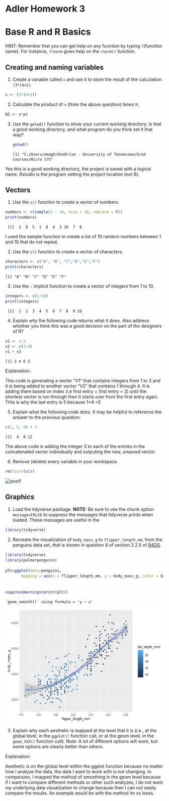 # Adler Homework 3

# Base R and R Basics

HINT: Remember that you can get help on any function by typing
`?`(function name). For instance, `?rnorm` gives help on the `rnorm()`
function.

## Creating and naming variables

1.  Create a variable called `x` and use it to store the result of the
    calculation `(3*(4+2)`.

``` r
x <- (3*(4+2))
```

2.  Calculate the product of `x` (from the above question) times π.

``` r
Q2 <- x*pi
```

3.  Use the `getwd()` function to show your current working directory.
    Is that a good working directory, and what program do you think set
    it that way?

    ``` r
    getwd()
    ```

        [1] "C:/Users/meagh/OneDrive - University of Tennessee/Grad Courses/Micro 575"

Yes this is a good working directory, the project is saved with a
logical name. Rstudio is the program setting the project location (not
R).

## Vectors

1.  Use the `c()` function to create a vector of numbers.

``` r
numbers <- c(sample(1 : 10, size = 10, replace = F)) 
print(numbers)
```

     [1]  2  9  5  1  8  4  3 10  7  6

I used the sample function to create a list of 10 random numbers between
1 and 10 that do not repeat.

2.  Use the `c()` function to create a vector of characters.

``` r
characters <- c("A", "B", "C","D","E","F")
print(characters)
```

    [1] "A" "B" "C" "D" "E" "F"

3.  Use the `:` implicit function to create a vector of integers from 1
    to 10.

``` r
integers <- c(1:10)
print(integers)
```

     [1]  1  2  3  4  5  6  7  8  9 10

4.  Explain *why* the following code returns what it does. Also address
    whether you think this was a good decision on the part of the
    designers of R?

``` r
v1 <- 1:3
v2 <- c(1:4)
v1 + v2
```

    [1] 2 4 6 5

Explanation:

This code is generating a vector “V1” that contains integers from 1 to 3
and it is being added to another vector “V2” that contains 1 through 4.
It is adding them based on index (i.e first entry + first entry = 2)
until the shortest vector is run through then it starts over from the
first entry again. THis is why the last entry is 5 because 1+4 =5

5.  Explain what the following code does. It may be helpful to reference
    the answer to the previous question:

``` r
c(1, 5, 9) + 3
```

    [1]  4  8 12

The above code is adding the integer 3 to each of the entries in the
concatenated vector individually and outputing the new, unsaved vector.

6.  Remove (delete) every variable in your workspace.

``` r
rm(list=ls())
```

![poof!](https://i.gifer.com/3klP.gif)

## Graphics

1.  Load the tidyverse package. **NOTE:** Be sure to use the chunk
    option `message=FALSE` to suppress the messages that tidyverse
    prints when loaded. These messages are useful in the

``` r
library(tidyverse)
```

2.  Recreate the visualization of `body_mass_g` to `flipper_length_mm`,
    from the penguins data set, that is shown in question 8 of section
    2.2.5 of [R4DS](https://r4ds.hadley.nz/data-visualize).

``` r
library(tidyverse)
library(palmerpenguins)

plt=ggplot(data=penguins, 
       mapping = aes(x = flipper_length_mm, y = body_mass_g, color = bill_depth_mm)) + geom_point() + geom_smooth(method ="loess")


suppressWarnings(print(plt))
```

    `geom_smooth()` using formula = 'y ~ x'

![](Adler_hmk_03_files/figure-commonmark/unnamed-chunk-11-1.png)

3.  Explain why each aesthetic is mapped at the level that it is (i.e.,
    at the global level, in the `ggplot()` function call, or at the geom
    level, in the `geom_XXX()` function call). Note: A lot of different
    options will work, but some options are clearly better than others.

Explanation:

Aesthetic is on the global level within the ggplot function because no
matter how I analyze the data, the data I want to work with is not
changing. In comparsion, I mapped the method of smoothing in the geom
level because if I want to compare different methods or other such
analyzes, I do not want my underlying data visualization to change
because then I can not easily compare the results. An example would be
with the method lm vs loess.
